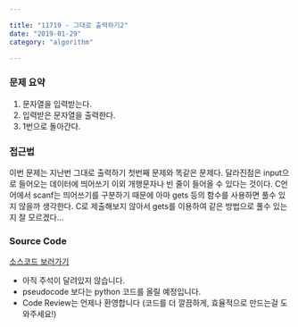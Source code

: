 ```yaml
---

title: "11719 - 그대로 출력하기2"  
date: "2019-01-29"  
category: "algorithm"

---
```


### 문제 요약

1.	문자열을 입력받는다.  
2.	입력받은 문자열을 출력한다.  
3.	1번으로 돌아간다.  

### 접근법

이번 문제는 지난번 그대로 출력하기 첫번째 문제와 똑같은 문제다. 달라진점은 input으로 들어오는 데이터에 띄어쓰기 이외 개행문자나 빈 줄이 들어올 수 있다는 것이다. C언어에서 scanf는 띄어쓰기를 구분하기 때문에 아마 gets 등의 함수를 사용하면 풀수 있지 않을까 생각한다. C로 제출해보지 않아서 gets를 이용하여 같은 방법으로 풀수 있는지 잘 모르겠다...

### Source Code

[소스코드 보러가기](https://github.com/parksjin01/parksjin01.github.com/blob/master/source_code/n11719.py)  
- 아직 주석이 달려있지 않습니다.  
- pseudocode 보다는 python 코드를 올릴 예정입니다.  
- Code Review는 언제나 환영합니다 (코드를 더 깔끔하게, 효율적으로 만드는걸 도와주세요!)
